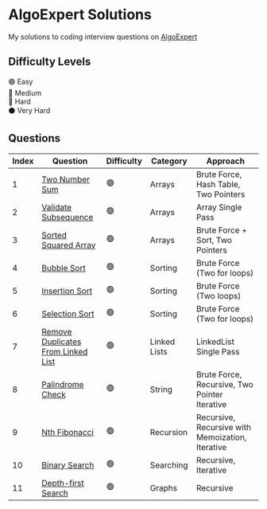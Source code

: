 # AlgoExpert Solutions

My solutions to coding interview questions on [AlgoExpert](https://www.algoexpert.io)

## Difficulty Levels

🟢 Easy  
🔵 Medium  
🔴 Hard  
⚫️ Very Hard

## Questions

| Index | Question                                                                         | Difficulty | Category     | Approach                                         |
| ----- | -------------------------------------------------------------------------------- | ---------- | ------------ | ------------------------------------------------ |
| 1     | [Two Number Sum](/Easy/two-number-sum.md)                                        | 🟢         | Arrays       | Brute Force, Hash Table, Two Pointers            |
| 2     | [Validate Subsequence](/Easy/validate-subsequence.md)                            | 🟢         | Arrays       | Array Single Pass                                |
| 3     | [Sorted Squared Array](/Easy/sorted-squared-array.md)                            | 🟢         | Arrays       | Brute Force + Sort, Two Pointers                 |
| 4     | [Bubble Sort](/Easy/bubble-sort.md)                                              | 🟢         | Sorting      | Brute Force (Two for loops)                      |
| 5     | [Insertion Sort](/Easy/insertion-sort.md)                                        | 🟢         | Sorting      | Brute Force (Two loops)                          |
| 6     | [Selection Sort](/Easy/selection-sort.md)                                        | 🟢         | Sorting      | Brute Force (Two for loops)                      |
| 7     | [Remove Duplicates From Linked List](/Easy/remove-duplicates-from-linkedlist.md) | 🟢         | Linked Lists | LinkedList Single Pass                           |
| 8     | [Palindrome Check](/Easy/palindrome-check.md)                                    | 🟢         | String       | Brute Force, Recursive, Two Pointer Iterative    |
| 9     | [Nth Fibonacci](/Easy/nth-fibonacci.md)                                          | 🟢         | Recursion    | Recursive, Recursive with Memoization, Iterative |
| 10    | [Binary Search](/Easy/binary-search.md)                                          | 🟢         | Searching    | Recursive, Iterative                             |
| 11    | [Depth-first Search](/Easy/depth-first-search.md)                                | 🟢         | Graphs       | Recursive                                        |
